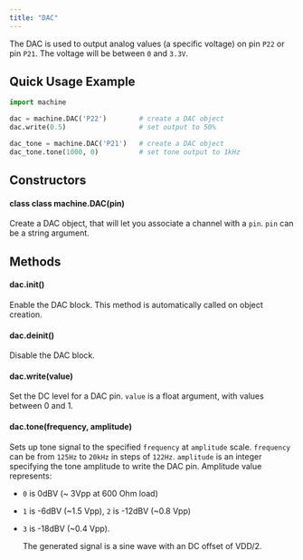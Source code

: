 ```yaml
---
title: "DAC"
---
```


The DAC is used to output analog values (a specific voltage) on pin `P22` or pin `P21`. The voltage will be between `0` and `3.3V`.

## Quick Usage Example

```python
import machine

dac = machine.DAC('P22')        # create a DAC object
dac.write(0.5)                  # set output to 50%

dac_tone = machine.DAC('P21')   # create a DAC object
dac_tone.tone(1000, 0)          # set tone output to 1kHz
```

## Constructors

#### class class machine.DAC(pin)

Create a DAC object, that will let you associate a channel with a `pin`. `pin` can be a string argument.

## Methods

#### dac.init()

Enable the DAC block. This method is automatically called on object creation.

#### dac.deinit()

Disable the DAC block.

#### dac.write(value)

Set the DC level for a DAC pin. `value` is a float argument, with values between 0 and 1.

#### dac.tone(frequency, amplitude)

Sets up tone signal to the specified `frequency` at `amplitude` scale. `frequency` can be from `125Hz` to `20kHz` in steps of `122Hz`. `amplitude` is an integer specifying the tone amplitude to write the DAC pin. Amplitude value represents:

* `0` is 0dBV (~ 3Vpp at 600 Ohm load)
* `1` is -6dBV (~1.5 Vpp), `2` is -12dBV (~0.8 Vpp)
* `3` is -18dBV (~0.4 Vpp).

  The generated signal is a sine wave with an DC offset of VDD/2.

